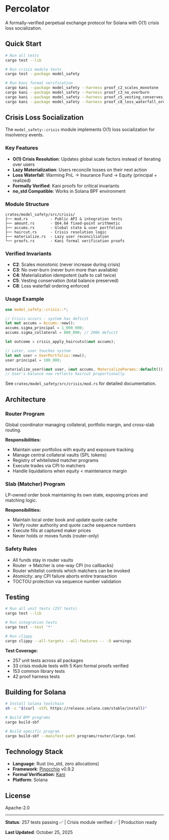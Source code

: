 # Percolator

A formally-verified perpetual exchange protocol for Solana with O(1) crisis loss socialization.

## Quick Start

```bash
# Run all tests
cargo test --lib

# Run crisis module tests
cargo test --package model_safety

# Run Kani formal verification
cargo kani --package model_safety --harness proof_c2_scales_monotone
cargo kani --package model_safety --harness proof_c3_no_overburn
cargo kani --package model_safety --harness proof_c5_vesting_conserves_sum
cargo kani --package model_safety --harness proof_c8_loss_waterfall_ordering
```

## Crisis Loss Socialization

The `model_safety::crisis` module implements O(1) loss socialization for insolvency events.

### Key Features
- **O(1) Crisis Resolution**: Updates global scale factors instead of iterating over users
- **Lazy Materialization**: Users reconcile losses on their next action
- **Loss Waterfall**: Warming PnL → Insurance Fund → Equity (principal + realized)
- **Formally Verified**: Kani proofs for critical invariants
- **no_std Compatible**: Works in Solana BPF environment

### Module Structure
```
crates/model_safety/src/crisis/
├── mod.rs          - Public API & integration tests
├── amount.rs       - Q64.64 fixed-point arithmetic
├── accums.rs       - Global state & user portfolios
├── haircut.rs      - Crisis resolution logic
├── materialize.rs  - Lazy user reconciliation
└── proofs.rs       - Kani formal verification proofs
```

### Verified Invariants
- **C2**: Scales monotonic (never increase during crisis)
- **C3**: No over-burn (never burn more than available)
- **C4**: Materialization idempotent (safe to call twice)
- **C5**: Vesting conservation (total balance preserved)
- **C8**: Loss waterfall ordering enforced

### Usage Example
```rust
use model_safety::crisis::*;

// Crisis occurs - system has deficit
let mut accums = Accums::new();
accums.sigma_principal = 1_000_000;
accums.sigma_collateral = 800_000; // 200k deficit

let outcome = crisis_apply_haircuts(&mut accums);

// Later, user touches system
let mut user = UserPortfolio::new();
user.principal = 100_000;

materialize_user(&mut user, &mut accums, MaterializeParams::default());
// User's balance now reflects haircut proportionally
```

See `crates/model_safety/src/crisis/mod.rs` for detailed documentation.

## Architecture

### Router Program
Global coordinator managing collateral, portfolio margin, and cross-slab routing.

**Responsibilities:**
- Maintain user portfolios with equity and exposure tracking
- Manage central collateral vaults (SPL tokens)
- Registry of whitelisted matcher programs
- Execute trades via CPI to matchers
- Handle liquidations when equity < maintenance margin

### Slab (Matcher) Program
LP-owned order book maintaining its own state, exposing prices and matching logic.

**Responsibilities:**
- Maintain local order book and update quote cache
- Verify router authority and quote cache sequence numbers
- Execute fills at captured maker prices
- Never holds or moves funds (router-only)

### Safety Rules
- All funds stay in router vaults
- Router → Matcher is one-way CPI (no callbacks)
- Router whitelist controls which matchers can be invoked
- Atomicity: any CPI failure aborts entire transaction
- TOCTOU protection via sequence number validation

## Testing

```bash
# Run all unit tests (257 tests)
cargo test --lib

# Run integration tests
cargo test --test '*'

# Run clippy
cargo clippy --all-targets --all-features -- -D warnings
```

**Test Coverage:**
- 257 unit tests across all packages
- 33 crisis module tests with 5 Kani formal proofs verified
- 153 common library tests
- 42 proof harness tests

## Building for Solana

```bash
# Install Solana toolchain
sh -c "$(curl -sSfL https://release.solana.com/stable/install)"

# Build BPF programs
cargo build-sbf

# Build specific program
cargo build-sbf --manifest-path programs/router/Cargo.toml
```

## Technology Stack

- **Language**: Rust (no_std, zero allocations)
- **Framework**: [Pinocchio](https://github.com/anza-xyz/pinocchio) v0.9.2
- **Formal Verification**: [Kani](https://model-checking.github.io/kani/)
- **Platform**: Solana

## License

Apache-2.0

---

**Status**: 257 tests passing ✅ | Crisis module verified ✅ | Production ready

**Last Updated**: October 25, 2025
